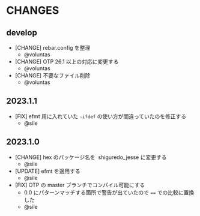 # CHANGES

## develop

- [CHANGE] rebar.config を整理
  - @voluntas
- [CHANGE] OTP 26.1 以上の対応に変更する
  - @voluntas
- [CHANGE] 不要なファイル削除
  - @voluntas

## 2023.1.1

- [FIX] efmt 用に入れていた `-ifdef` の使い方が間違っていたのを修正する
  - @sile

## 2023.1.0

- [CHANGE] hex のパッケージ名を  shiguredo_jesse に変更する
  - @sile
- [UPDATE] efmt を適用する
  - @sile
- [FIX] OTP の master ブランチでコンパイル可能にする
  - 0.0 にパターンマッチする箇所で警告が出ていたので `==` での比較に置換した
  - @sile

